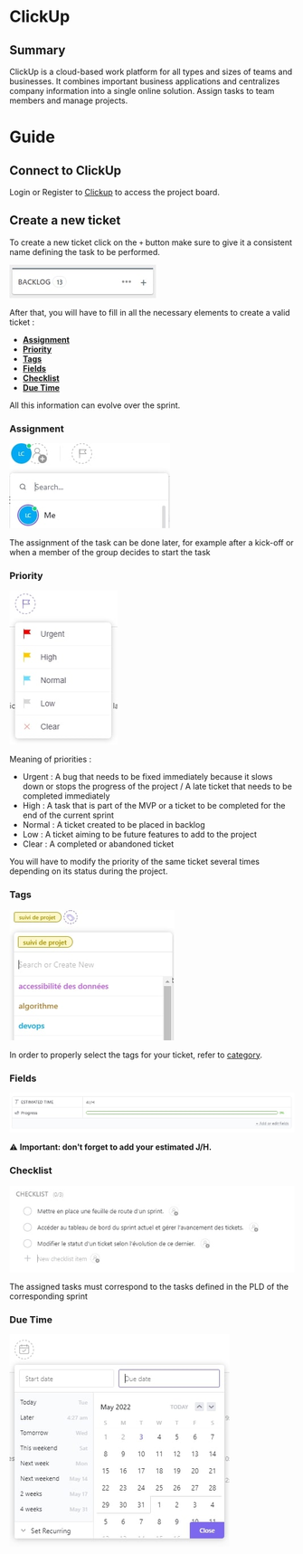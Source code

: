 
# ClickUp

## Summary

ClickUp is a cloud-based work platform for all types and sizes of teams and businesses. It combines important business applications and centralizes company information into a single online solution. Assign tasks to team members and manage projects.

# Guide

## Connect to ClickUp

Login or Register to [Clickup](https://app.clickup.com/) to access the project board.

## Create a new ticket

To create a new ticket click on the `+` button make sure to give it a consistent name defining the task to be performed.

![create_new_ticket](screenshot/create_new_ticket.jpg)

After that, you will have to fill in all the necessary elements to create a valid ticket :

- [**Assignment**](#assignment)
- [**Priority**](#priority)
- [**Tags**](#tags)
- [**Fields**](#fields)
- [**Checklist**](#checklist)
- [**Due Time**](#due-time)

All this information can evolve over the sprint.

### Assignment

![assignment](screenshot/assign_task.jpg)

The assignment of the task can be done later, for example after a kick-off or when a member of the group decides to start the task

### Priority

![priority](screenshot/set_priority.jpg)

Meaning of priorities :
 - Urgent : A bug that needs to be fixed immediately because it slows down or stops the progress of the project / A late ticket that needs to be completed immediately
 - High : A task that is part of the MVP or a ticket to be completed for the end of the current sprint
 - Normal : A ticket created to be placed in backlog
 - Low : A ticket aiming to be future features to add to the project
 - Clear : A completed or abandoned ticket

You will have to modify the priority of the same ticket several times depending on its status during the project.

### Tags

![tags](screenshot/add_tags.jpg)

In order to properly select the tags for your ticket, refer to [category](categorie.md).

### Fields

![fields](screenshot/add_new_fields.jpg)

⚠️ **Important: don't forget to add your estimated J/H.**

### Checklist

![checklist](screenshot/add_task_in_checklist.jpg)

The assigned tasks must correspond to the tasks defined in the PLD of the corresponding sprint

### Due Time

![due time](screenshot/set_due_time.jpg)
